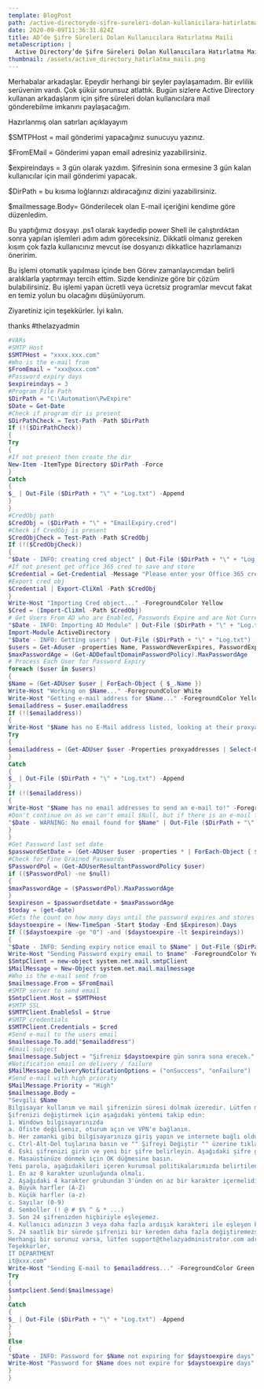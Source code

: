```yaml
---
template: BlogPost
path: /active-directoryde-sifre-sureleri-dolan-kullanicilara-hatirlatma-maili
date: 2020-09-09T11:36:31.824Z
title: AD’de Şifre Süreleri Dolan Kullanıcılara Hatırlatma Maili
metaDescription: |
  Active Directory’de Şifre Süreleri Dolan Kullanıcılara Hatırlatma Maili
thumbnail: /assets/active_directory_hatirlatma_maili.png
---
```

Merhabalar arkadaşlar. Epeydir herhangi bir şeyler paylaşamadım. Bir evlilik serüvenim vardı. Çok şükür sorunsuz atlattık. Bugün sizlere Active Directory kullanan arkadaşlarım için şifre süreleri dolan kullanıcılara mail gönderebilme imkanını paylaşacağım.



Hazırlanmış olan satırları açıklayayım

$SMTPHost = mail gönderimi yapacağınız sunucuyu yazınız.

$FromEMail = Gönderimi yapan email adresiniz yazabilirsiniz.

$expireindays = 3 gün olarak yazdım. Şifresinin sona ermesine 3 gün kalan kullanıcılar için mail gönderimi yapacak.

$DirPath = bu kısıma loğlarınızı aldıracağınız dizini yazabilirsiniz.

$mailmessage.Body= Gönderilecek olan E-mail içeriğini kendime göre düzenledim.

Bu yaptığımız dosyayı .ps1 olarak kaydedip power Shell ile çalıştırdıktan sonra yapılan işlemleri adım adım göreceksiniz. Dikkatli olmanız gereken kısım çok fazla kullanıcınız mevcut ise dosyanızı dikkatlice hazırlamanızı öneririm.

Bu işlemi otomatik yapılması içinde ben Görev zamanlayıcımdan belirli aralıklarla yaptırmayı tercih ettim. Sizde kendinize göre bir çözüm bulabilirsiniz. Bu işlemi yapan ücretli veya ücretsiz programlar mevcut fakat en temiz yolun bu olacağını düşünüyorum.

Ziyaretiniz için teşekkürler. İyi kalın.

thanks #thelazyadmin



```powershell
#VARs
#SMTP Host
$SMTPHost = "xxxx.xxx.com"
#Who is the e-mail from
$FromEmail = "xxx@xxx.com"
#Password expiry days
$expireindays = 3
#Program File Path
$DirPath = "C:\Automation\PwExpire"
$Date = Get-Date
#Check if program dir is present
$DirPathCheck = Test-Path -Path $DirPath
If (!($DirPathCheck))
{
Try
{
#If not present then create the dir
New-Item -ItemType Directory $DirPath -Force
}
Catch
{
$_ | Out-File ($DirPath + "\" + "Log.txt") -Append
}
}
#CredObj path
$CredObj = ($DirPath + "\" + "EmailExpiry.cred")
#Check if CredObj is present
$CredObjCheck = Test-Path -Path $CredObj
If (!($CredObjCheck))
{
"$Date - INFO: creating cred object" | Out-File ($DirPath + "\" + "Log.txt") -Append
#If not present get office 365 cred to save and store
$Credential = Get-Credential -Message "Please enter your Office 365 credential that you will use to send e-mail from $FromEmail. If you are not using the account $FromEmail make sure this account has 'Send As' rights on $FromEmail."
#Export cred obj
$Credential | Export-CliXml -Path $CredObj
}
Write-Host "Importing Cred object..." -ForegroundColor Yellow
$Cred = (Import-CliXml -Path $CredObj)
# Get Users From AD who are Enabled, Passwords Expire and are Not Currently Expired
"$Date - INFO: Importing AD Module" | Out-File ($DirPath + "\" + "Log.txt") -Append
Import-Module ActiveDirectory
"$Date - INFO: Getting users" | Out-File ($DirPath + "\" + "Log.txt") -Append
$users = Get-Aduser -properties Name, PasswordNeverExpires, PasswordExpired, PasswordLastSet, EmailAddress -filter { (Enabled -eq 'True') -and (PasswordNeverExpires -eq 'False') } | Where-Object { $_.PasswordExpired -eq $False }
$maxPasswordAge = (Get-ADDefaultDomainPasswordPolicy).MaxPasswordAge
# Process Each User for Password Expiry
foreach ($user in $users)
{
$Name = (Get-ADUser $user | ForEach-Object { $_.Name })
Write-Host "Working on $Name..." -ForegroundColor White
Write-Host "Getting e-mail address for $Name..." -ForegroundColor Yellow
$emailaddress = $user.emailaddress
If (!($emailaddress))
{
Write-Host "$Name has no E-Mail address listed, looking at their proxyaddresses attribute..." -ForegroundColor Red
Try
{
$emailaddress = (Get-ADUser $user -Properties proxyaddresses | Select-Object -ExpandProperty proxyaddresses | Where-Object { $_ -cmatch '^SMTP' }).Trim("SMTP:")
}
Catch
{
$_ | Out-File ($DirPath + "\" + "Log.txt") -Append
}
If (!($emailaddress))
{
Write-Host "$Name has no email addresses to send an e-mail to!" -ForegroundColor Red
#Don't continue on as we can't email $Null, but if there is an e-mail found it will email that address
"$Date - WARNING: No email found for $Name" | Out-File ($DirPath + "\" + "Log.txt") -Append
}
}
#Get Password last set date
$passwordSetDate = (Get-ADUser $user -properties * | ForEach-Object { $_.PasswordLastSet })
#Check for Fine Grained Passwords
$PasswordPol = (Get-ADUserResultantPasswordPolicy $user)
if (($PasswordPol) -ne $null)
{
$maxPasswordAge = ($PasswordPol).MaxPasswordAge
}
$expireson = $passwordsetdate + $maxPasswordAge
$today = (get-date)
#Gets the count on how many days until the password expires and stores it in the $daystoexpire var
$daystoexpire = (New-TimeSpan -Start $today -End $Expireson).Days
If (($daystoexpire -ge "0") -and ($daystoexpire -lt $expireindays))
{
"$Date - INFO: Sending expiry notice email to $Name" | Out-File ($DirPath + "\" + "Log.txt") -Append
Write-Host "Sending Password expiry email to $name" -ForegroundColor Yellow
$SmtpClient = new-object system.net.mail.smtpClient
$MailMessage = New-Object system.net.mail.mailmessage
#Who is the e-mail sent from
$mailmessage.From = $FromEmail
#SMTP server to send email
$SmtpClient.Host = $SMTPHost
#SMTP SSL
$SMTPClient.EnableSsl = $true
#SMTP credentials
$SMTPClient.Credentials = $cred
#Send e-mail to the users email
$mailmessage.To.add("$emailaddress")
#Email subject
$mailmessage.Subject = "Şifreniz $daystoexpire gün sonra sona erecek."
#Notification email on delivery / failure
$MailMessage.DeliveryNotificationOptions = ("onSuccess", "onFailure")
#Send e-mail with high priority
$MailMessage.Priority = "High"
$mailmessage.Body =
"Sevgili $Name
Bilgisayar kullanım ve mail şifrenizin süresi dolmak üzeredir. Lütfen mümkün olan en kısa sürede değiştirin.
Şifrenizi değiştirmek için aşağıdaki yöntemi takip edin:
1. Windows bilgisayarınızda
a. Ofiste değilseniz, oturum açın ve VPN'e bağlanın.
b. Her zamanki gibi bilgisayarınıza giriş yapın ve internete bağlı olduğunuzdan emin olun.
c. Ctrl-Alt-Del tuşlarına basın ve "" Şifreyi Değiştir "" üzerine tıklayın.
d. Eski şifrenizi girin ve yeni bir şifre belirleyin. Aşağıdaki şifre gereksinimlerine bakın.
e. Masaüstünüze dönmek için OK düğmesine basın.
Yeni parola, aşağıdakileri içeren kurumsal politikalarımızda belirtilen minimum gereksinimleri karşılamalıdır:
1. En az 8 karakter uzunluğunda olmalı.
2. Aşağıdaki 4 karakter grubundan 3'ünden en az bir karakter içermelidir:
a. Büyük harfler (A-Z)
b. Küçük harfler (a-z)
c. Sayılar (0-9)
d. Semboller (! @ # $% ^ & * ...)
3. Son 24 şifrenizden hiçbiriyle eşleşemez.
4. Kullanıcı adınızın 3 veya daha fazla ardışık karakteri ile eşleşen karakterleri içeremez.
5. 24 saatlik bir sürede şifrenizi bir kereden daha fazla değiştiremezsiniz.
Herhangi bir sorunuz varsa, lütfen support@thelazyadministrator.com adresinden Destek ekibimizle iletişime geçin veya xxxx numaralı telefondan bizi arayın.
Teşekkürler,
IT DEPARTMENT
it@xxx.com"
Write-Host "Sending E-mail to $emailaddress..." -ForegroundColor Green
Try
{
$smtpclient.Send($mailmessage)
}
Catch
{
$_ | Out-File ($DirPath + "\" + "Log.txt") -Append
}
}
Else
{
"$Date - INFO: Password for $Name not expiring for $daystoexpire days" | Out-File ($DirPath + "\" + "Log.txt") -Append
Write-Host "Password for $Name does not expire for $daystoexpire days" -ForegroundColor White
}
}
```
